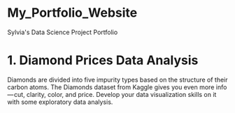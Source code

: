 # My_Portfolio_Website
Sylvia's Data Science Project Portfolio

# 1. Diamond Prices Data Analysis
Diamonds are divided into five impurity types based on the structure of their carbon atoms. The Diamonds dataset from Kaggle gives you even more info — cut, clarity, color, and price. Develop your data visualization skills on it with some exploratory data analysis.
